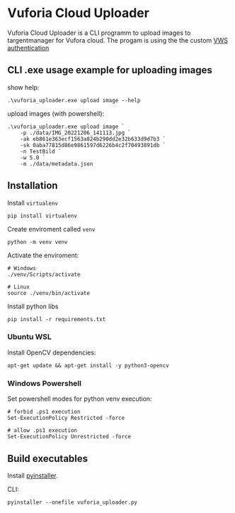 # Vuforia Cloud Uploader

Vuforia Cloud Uploader is a CLI programm to upload images to targentmanager for Vufora cloud. The progam is using the the custom [VWS authentication](https://library.vuforia.com/web-api/vuforia-web-api-authentication#vws-authentication)

## CLI .exe usage example for uploading images

show help:

    .\vuforia_uploader.exe upload image --help

upload images (with powershell):

    .\vuforia_uploader.exe upload image `
        -p ./data/IMG_20221206_141113.jpg `
        -ak eb861e363ecf1563a824b290dd2e32b633d9d7b3 `
        -sk 0aba77815d86e9861597d6226b4c2f70493891db `
        -n TestBild `
        -w 5.0 `
        -m ./data/metadata.json


## Installation

Install `virtualenv`

    pip install virtualenv

Create enviroment called `venv`

    python -m venv venv

Activate the enviroment:

    # Windows
    ./venv/Scripts/activate

    # Linux
    source ./venv/bin/activate

Install python libs

    pip install -r requirements.txt

### Ubuntu WSL

Install OpenCV dependencies:

    apt-get update && apt-get install -y python3-opencv

### Windows Powershell

Set powershell modes for python venv execution:     
    
    # forbid .ps1 execution 
    Set-ExecutionPolicy Restricted -force 
    
    # allow .ps1 execution 
    Set-ExecutionPolicy Unrestricted -force 

## Build executables

Install [pyinstaller](https://pyinstaller.org/en/stable/).

CLI:

    pyinstaller --onefile vuforia_uploader.py